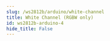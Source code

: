 ```yaml
---
slug: /ws2812b/arduino/white-channel
title: White Channel (RGBW only)
id: ws2812b-arduino-4
hide_title: False
---
```

